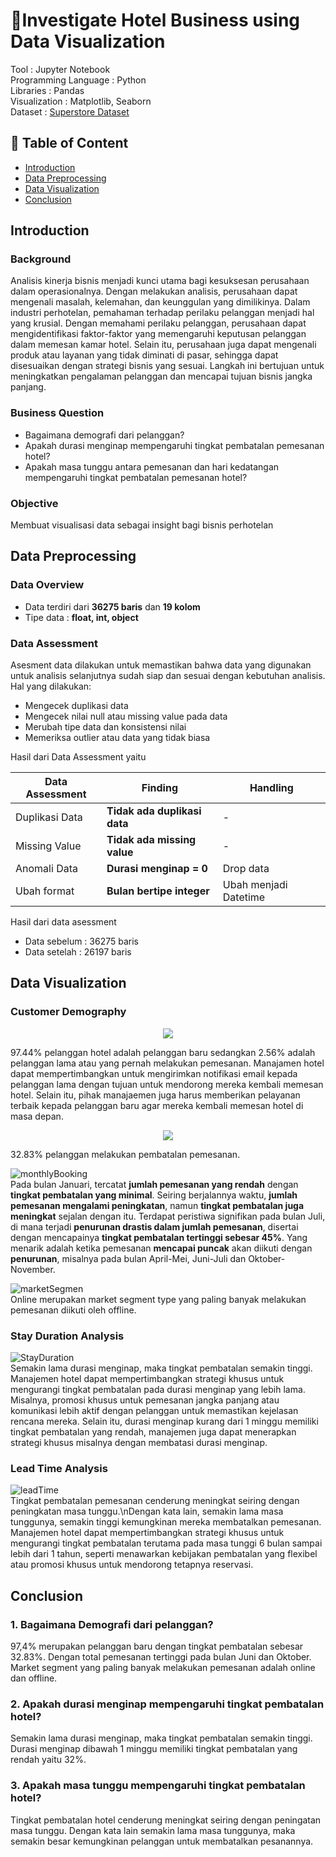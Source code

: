 # 🏨Investigate Hotel Business using Data Visualization

Tool : Jupyter Notebook\
Programming Language : Python\
Libraries : Pandas\
Visualization : Matplotlib, Seaborn\
Dataset : [Superstore Dataset](https://www.kaggle.com/datasets/vivek468/superstore-dataset-final)

## 🔖 Table of Content
- [Introduction](#introduction)
- [Data Preprocessing](#data-preprocessing)
- [Data Visualization](#data-visualization)
- [Conclusion](#conclusion)

## Introduction

### Background
Analisis kinerja bisnis menjadi kunci utama bagi kesuksesan perusahaan dalam operasionalnya. Dengan melakukan analisis, perusahaan dapat mengenali masalah, kelemahan, dan keunggulan yang dimilikinya. Dalam industri perhotelan, pemahaman terhadap perilaku pelanggan menjadi hal yang krusial. Dengan memahami perilaku pelanggan, perusahaan dapat mengidentifikasi faktor-faktor yang memengaruhi keputusan pelanggan dalam memesan kamar hotel. Selain itu, perusahaan juga dapat mengenali produk atau layanan yang tidak diminati di pasar, sehingga dapat disesuaikan dengan strategi bisnis yang sesuai. Langkah ini bertujuan untuk meningkatkan pengalaman pelanggan dan mencapai tujuan bisnis jangka panjang.

### Business Question
- Bagaimana demografi dari pelanggan?
- Apakah durasi menginap mempengaruhi tingkat pembatalan pemesanan hotel?
- Apakah masa tunggu antara pemesanan dan hari kedatangan mempengaruhi tingkat pembatalan pemesanan hotel?
### Objective
Membuat visualisasi data sebagai insight bagi bisnis perhotelan

## Data Preprocessing
### Data Overview
- Data terdiri dari **36275 baris** dan **19 kolom**
- Tipe data : **float, int, object**

### Data Assessment
Asesment data dilakukan untuk memastikan bahwa data yang digunakan untuk analisis selanjutnya sudah siap dan sesuai dengan kebutuhan analisis. Hal yang dilakukan:
- Mengecek duplikasi data
- Mengecek nilai null atau missing value pada data
- Merubah tipe data dan konsistensi nilai
- Memeriksa outlier atau data yang tidak biasa

Hasil dari Data Assessment yaitu

| Data Assessment | Finding | Handling |
|---------|---------|---------|
|Duplikasi Data| **Tidak ada duplikasi data**|-|
|Missing Value|**Tidak ada missing value**|-|
|Anomali Data|**Durasi menginap = 0**| Drop data|
|Ubah format|**Bulan bertipe integer**|Ubah menjadi Datetime|

Hasil dari data asessment
- Data sebelum : 36275 baris
- Data setelah : 26197 baris
  
## Data Visualization
### Customer Demography

<p align="center"><img src="https://github.com/dikfaj/Python/assets/39393133/1bfb22ad-b886-4d5c-ac9d-7d37fe0f464e"></p>

97.44% pelanggan hotel adalah pelanggan baru sedangkan 2.56% adalah pelanggan lama atau yang pernah melakukan pemesanan. Manajamen hotel dapat mempertimbangkan untuk mengirimkan notifikasi email kepada pelanggan lama dengan tujuan untuk mendorong mereka kembali memesan hotel. Selain itu, pihak manajaemen juga harus memberikan pelayanan terbaik kepada pelanggan baru agar mereka kembali memesan hotel di masa depan.

<p align="center"><img src="https://github.com/dikfaj/Python/assets/39393133/910e36bd-0923-41ce-ab00-d6942f0545f9">
  
32.83% pelanggan melakukan pembatalan pemesanan.


![monthlyBooking](https://github.com/dikfaj/Python/assets/39393133/6fd283d6-72e8-423e-9add-4069228c1fb1)\
Pada bulan Januari, tercatat **jumlah pemesanan yang rendah** dengan **tingkat pembatalan yang minimal**. Seiring berjalannya waktu, **jumlah pemesanan mengalami peningkatan**, namun **tingkat pembatalan juga meningkat** sejalan dengan itu. 
Terdapat peristiwa signifikan pada bulan Juli, di mana terjadi **penurunan drastis dalam jumlah pemesanan**, disertai dengan mencapainya **tingkat pembatalan tertinggi sebesar 45%**. 
Yang menarik adalah ketika pemesanan **mencapai puncak** akan diikuti dengan **penurunan**, misalnya pada bulan April-Mei, Juni-Juli dan Oktober-November.


![marketSegmen](https://github.com/dikfaj/Python/assets/39393133/88174b02-f43e-4276-9b97-e6a5b2560620)\
Online merupakan market segment type yang paling banyak melakukan pemesanan diikuti oleh offline.

### Stay Duration Analysis

![StayDuration](https://github.com/dikfaj/Python/assets/39393133/e8e46be1-cd0b-4542-a0b9-c2bceb56c89b)\
Semakin lama durasi menginap, maka tingkat pembatalan semakin tinggi.
Manajemen hotel dapat mempertimbangkan strategi khusus untuk mengurangi tingkat pembatalan pada durasi menginap yang lebih lama. Misalnya, promosi khusus untuk pemesanan jangka panjang atau komunikasi lebih aktif dengan pelanggan untuk memastikan kejelasan rencana mereka. 
Selain itu, durasi menginap kurang dari 1 minggu memiliki tingkat pembatalan yang rendah, manajemen juga dapat menerapkan strategi khusus misalnya dengan membatasi durasi menginap.

### Lead Time Analysis
![leadTime](https://github.com/dikfaj/Python/assets/39393133/7d90a911-355a-4c89-8209-20aa241bf2b6)\
Tingkat pembatalan pemesanan cenderung meningkat seiring dengan peningkatan masa tunggu.\nDengan kata lain, semakin lama masa tunggunya, semakin tinggi kemungkinan mereka membatalkan pemesanan.
Manajemen hotel dapat mempertimbangkan strategi khusus untuk mengurangi tingkat pembatalan terutama pada masa tunggi 6 bulan sampai lebih dari 1 tahun, seperti menawarkan kebijakan pembatalan yang flexibel atau promosi khusus untuk mendorong tetapnya reservasi.

## Conclusion
### 1. Bagaimana Demografi dari pelanggan? <br>
97,4% merupakan pelanggan baru dengan tingkat pembatalan sebesar 32.83%. Dengan total pemesanan tertinggi pada bulan Juni dan Oktober. Market segment yang paling banyak melakukan pemesanan adalah online dan offline.

### 2. Apakah durasi menginap mempengaruhi tingkat pembatalan hotel?
Semakin lama durasi menginap, maka tingkat pembatalan semakin tinggi. Durasi menginap dibawah 1 minggu memiliki tingkat pembatalan yang rendah  yaitu 32%.

### 3. Apakah masa tunggu mempengaruhi tingkat pembatalan hotel?

Tingkat pembatalan hotel cenderung meningkat seiring dengan peningatan masa tunggu. Dengan kata lain semakin lama masa tunggunya, maka semakin besar kemungkinan pelanggan untuk membatalkan pesanannya.




